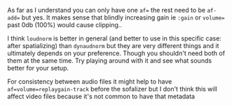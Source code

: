 As far as I understand you can only have one `af=` the rest need to be `af-add=` but yes. It makes sense that blindly increasing gain ie `:gain` or `volume=` past 0db (100%) would cause clipping..

I think `loudnorm` is better in general (and better to use in this specific case: after spatializing) than `dynaudnorm` but they are very different things and it ultimately depends on your preference. Though you shouldn't need both of them at the same time. Try playing around with it and see what sounds better for your setup.

For consistency between audio files it might help to have `af=volume=replaygain-track` before the sofalizer but I don't think this will affect video files because it's not common to have that metadata
